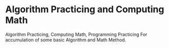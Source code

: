 # Algorithm Practicing and Computing Math  
Algorithm Practicing, Computing Math, Programming Practicing 
For accumulation of some basic Algorithm and Math Method.
